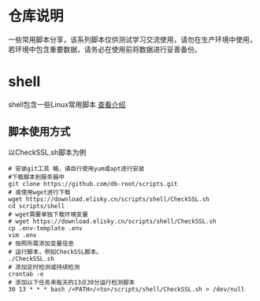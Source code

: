 # 仓库说明
一些常用脚本分享，该系列脚本仅供测试学习交流使用，请勿在生产环境中使用，若环境中包含重要数据，请务必在使用前将数据进行妥善备份。

# shell
shell包含一些Linux常用脚本
[查看介绍](./shell/README.md)

## 脚本使用方式
以CheckSSL.sh脚本为例
```bsah
# 安装git工具 略，请自行使用yum或apt进行安装
#下载脚本到服务器中
git clone https://github.com/db-root/scripts.git
# 或使用wget进行下载
wget https://download.elisky.cn/scripts/shell/CheckSSL.sh
cd scripts/shell
# wget需要单独下载环境变量
# wget https://download.elisky.cn/scripts/shell/CheckSSL.sh
cp .env-template .env
vim .env
# 按照所需添加变量信息
# 运行脚本，例如CheckSSL脚本。
./CheckSSL.sh
# 添加定时检测或持续检测
crontab -e
# 添加以下任务来每天的13点30分运行检测脚本
30 13 * * * bash /<PATH>/<to>/scripts/shell/CheckSSL.sh > /dev/null
```
